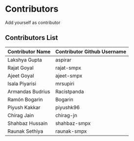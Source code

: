 # Contributors
Add yourself as contributor

## Contributors List
| Contributor Name | Contributor Github Username |
|------------------|-----------------------------|
| Lakshya Gupta | aspirar |
| Rajat Goyal | rajat-smpx |
| Ajeet Goyal | ajeet-smpx |
| Isala Piyarisi | mrsupiri |
| Armandas Budrius | Racistpanda |
| Ramón Bogarin |   Bogarin |
| Piyush Kakkar | piyushk96 |
| Chirag Jain |   chirag-jn |
| Shahbaz Hussain |   shahbaz-smpx |
| Raunak Sethiya |   raunak-smpx |
